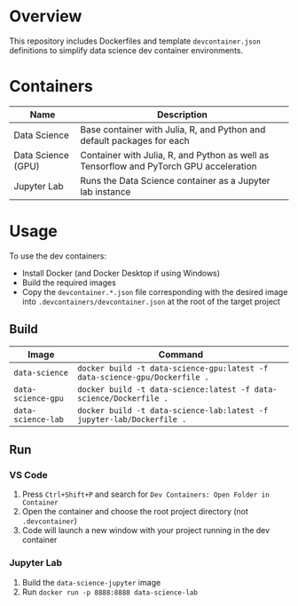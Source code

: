 # Overview
This repository includes Dockerfiles and template `devcontainer.json` definitions to simplify data science dev container environments. 

# Containers
| Name | Description |
|-|-|
| Data Science | Base container with Julia, R, and Python and default packages for each|
| Data Science (GPU) | Container with Julia, R, and Python as well as Tensorflow and PyTorch GPU acceleration |
| Jupyter Lab | Runs the Data Science container as a Jupyter lab instance |

# Usage
To use the dev containers:
- Install Docker (and Docker Desktop if using Windows)
- Build the required images
- Copy the `devcontainer.*.json` file corresponding with the desired image into `.devcontainers/devcontainer.json` at the root of the target project

## Build
| Image | Command |
|-|-|
| `data-science` | `docker build -t data-science-gpu:latest -f data-science-gpu/Dockerfile .` |
| `data-science-gpu` | `docker build -t data-science:latest -f data-science/Dockerfile .` |
| `data-science-lab` | `docker build -t data-science-lab:latest -f jupyter-lab/Dockerfile .` |

## Run
### VS Code
1. Press `Ctrl+Shift+P` and search for `Dev Containers: Open Folder in Container`
2. Open the container and choose the root project directory (not `.devcontainer`)
3. Code will launch a new window with your project running in the dev container 

### Jupyter Lab
1. Build the `data-science-jupyter` image
2. Run `docker run -p 8888:8888 data-science-lab`